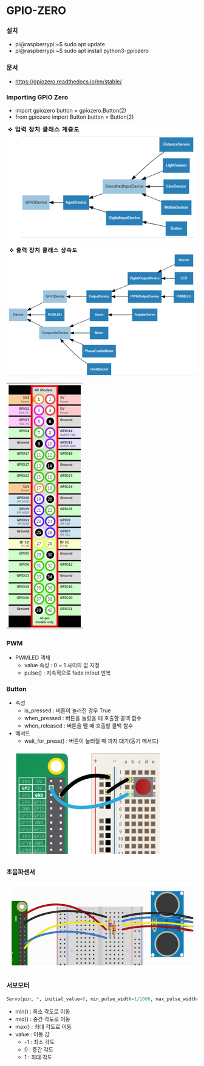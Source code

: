 # GPIO-ZERO

### 설치

- pi@raspberrypi:~$ sudo apt update
- pi@raspberrypi:~$ sudo apt install python3-gpiozero



### 문서

- https://gpiozero.readthedocs.io/en/stable/



### Importing GPIO Zero

- import gpiozero
  button = gpiozero.Button(2)
- from gpiozero import Button
  button = Button(2)



![](https://github.com/bongwon-suh/TIL/blob/master/img/1004/10.JPG?raw=true)

![](https://github.com/bongwon-suh/TIL/blob/master/img/1004/11.JPG?raw=true)



![](https://github.com/bongwon-suh/TIL/blob/master/img/1004/12.JPG?raw=true)



### PWM

- PWMLED 객체
  - value 속성 : 0 ~ 1 사이의 값 지정
  - pulse() : 지속적으로 fade in/out 반복



### Button

- 속성
  - is_pressed : 버튼이 눌러진 경우 True
  - when_pressed : 버튼을 눌렀을 때 호출할 콜백 함수
  - when_released : 버튼을 뗄 때 호출할 콜백 함수
- 메서드
  - wait_for_press() : 버튼이 눌러질 때 까지 대기(동기 메서드)

![](https://github.com/bongwon-suh/TIL/blob/master/img/1004/13.JPG?raw=true)



### 초음파센서

![](https://github.com/bongwon-suh/TIL/blob/master/img/1004/14.JPG?raw=true)



### 서보모터

```python
Servo(pin, *, initial_value=0, min_pulse_width=1/1000, max_pulse_width=2/1000, frame_width=20/1000, pin_factory=None)
```

- min() : 최소 각도로 이동
- mid() : 중간 각도로 이동
- max() : 최대 각도로 이동
- value : 이동 값
  - -1 : 최소 각도
  - 0 : 중간 각도
  - 1 : 최대 각도
